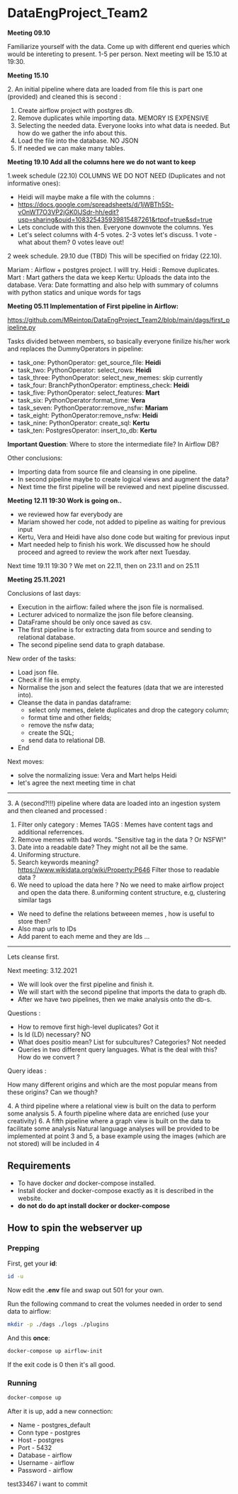 # DataEngProject_Team2

**Meeting 09.10**

Familiarize yourself with the data.
Come up with different end queries which would be intereting to present. 1-5 per person.
Next meeting will be 15.10 at 19:30.


**Meeting 15.10**

 An initial pipeline where data are loaded from file this is part one  (provided) and cleaned this is second : 
1. Create airflow project with postgres db.
2. Remove duplicates while importing data. MEMORY IS EXPENSIVE
3. Selecting the needed data. Everyone looks into what data is needed. But how do we gather the info about this.
4. Load the file into the database. NO JSON
5. If needed we can make many tables.

**Meeting 19.10 Add all the columns here we do not want to keep**

1.week schedule (22.10)
COLUMNS WE DO NOT NEED (Duplicates and not informative ones): 
- Heidi will maybe make a file with the columns : 
- https://docs.google.com/spreadsheets/d/1jWBTh5St-vOnWT7O3VP2jGK0lJSdr-hh/edit?usp=sharing&ouid=108325435939815487261&rtpof=true&sd=true
- Lets conclude with this then. Everyone downvote the columns. Yes
- Let's select columns with 4-5 votes. 2-3 votes let's discuss. 1 vote - what about them? 0 votes leave out! 

 2 week schedule. 29.10 due (TBD)
This will be specified on friday (22.10).

Mariam : Airflow + postgres project. I willl try.
Heidi : Remove duplicates.
Mart : Mart gathers the data we keep
Kertu: Uploads the data into the database.
Vera: Date formatting and also help with summary of columns with python
statics and unique words for tags

**Meeting 05.11 Implementation of First pipeline in Airflow:**

https://github.com/MReintop/DataEngProject_Team2/blob/main/dags/first_pipeline.py

Tasks divided between members, so basically everyone finilize his/her work and replaces the DummyOperators in pipeline:
- task_one: PythonOperator: get_source_file: **Heidi**
- task_two: PythonOperator: select_rows: **Heidi**
- task_three: PythonOperator: select_new_memes: skip currently
- task_four: BranchPythonOperator: emptiness_check: **Heidi**
- task_five: PythonOperator: select_features: **Mart**
- task_six: PythonOperator:format_time: **Vera**
- task_seven: PythonOperator:remove_nsfw: **Mariam**
- task_eight: PythonOperator:remove_nsfw: **Heidi**
- task_nine: PythonOperator: create_sql: **Kertu**
- task_ten: PostgresOperator: insert_to_db: **Kertu**

**Important Question**: Where to store the intermediate file? In Airflow DB?

Other conclusions:
- Importing data from source file and cleansing in one pipeline.
- In second pipeline maybe to create logical views and augment the data?
- Next time the first pipeline will be reviewed and next pipeline discussed.

**Meeting 12.11 19:30 Work is going on..**

- we reviewed how far everybody are
- Mariam showed her code, not added to pipeline as waiting for previous input
- Kertu, Vera and Heidi have also done code but waiting for previous input
- Mart needed help to finish his work. We discussed how he should proceed and agreed to review the work after next Tuesday.

Next time 19.11 19:30 ? We met on 22.11, then on 23.11 and on 25.11

**Meeting 25.11.2021**

Conclusions of last days:
- Execution in the airflow: failed where the json file is normalised.
- Lecturer adviced to normalize the json file before cleansing.
- DataFrame should be only once saved as csv. 
- The first pipeline is for extracting data from source and sending to relational database.
- The second pipeline send data to graph database.

New order of the tasks:
- Load json file.
- Check if file is empty.
- Normalise the json and select the features (data that we are interested into).
- Cleanse the data in pandas dataframe:
  - select only memes, delete duplicates and drop the category column;
  - format time and other fields;
  - remove the nsfw data;
  - create the SQL;
  - send data to relational DB.
- End

Next moves:

- solve the normalizing issue: Vera and Mart helps Heidi
- let's agree the next meeting time in chat

-----

 A (second?!!!) pipeline where data are loaded into an ingestion system and then cleaned and processed :

1. Filter only category : Memes TAGS : Memes have content tags and additional referrences.
2. Remove memes with bad words. "Sensitive tag in the data ? Or NSFW!"
3. Date into a readable date? They might not all be the same.
4. Uniforming structure. 
5. Search keywords meaning? https://www.wikidata.org/wiki/Property:P646 Filter those to readable data ? 
6. We need to upload the data here ? No we need to make airflow project and open the data there. 
8.uniforming content structure, e.g, clustering similar tags
* We need to define the relations betweeen memes , how is useful to store then?
* Also map urls to IDs
* Add parent to each meme and they are Ids
...
-----
Lets cleanse first.


Next meeting: 3.12.2021

- We will look over the first pipeline and finish it.
- We will start with the second pipeline that imports the data to graph db.
- After we have two pipelines, then we make analysis onto the db-s.



Questions :

- How to remove first high-level duplicates? Got it
- Is ld (LD) necessary? NO
- What does positio mean? List for subcultures? Categories? Not needed
- Queries in two different query languages. What is the deal with this? How do we convert ?


Query ideas :

How many different origins and which are the most popular means from these origins?
Can we though?


 A third pipeline where a relational view is built on the data to perform some analysis
 A fourth pipeline where data are enriched (use your creativity)
 A fifth pipeline where a graph view is built on the data to facilitate some analysis
Natural language analyses will be provided to be implemented at point 3 and 5, a base example using the images (which are not stored) will be included in 4



## Requirements

* To have docker *and* docker-compose installed.
* Install docker and docker-compose exactly as it is described in the website.
* **do not do do apt install docker or docker-compose**

## How to spin the webserver up

### Prepping

First, get your **id**:
```sh
id -u
```

Now edit the **.env** file and swap out 501 for your own.

Run the following command to creat the volumes needed in order to send data to airflow:
```sh
mkdir -p ./dags ./logs ./plugins
```

And this **once**:
```sh
docker-compose up airflow-init
```
If the exit code is 0 then it's all good.

### Running

```sh
docker-compose up
```

After it is up, add a new connection:

* Name - postgres_default
* Conn type - postgres
* Host - postgres
* Port - 5432
* Database - airflow
* Username - airflow
* Password - airflow



test33467
i want to commit
